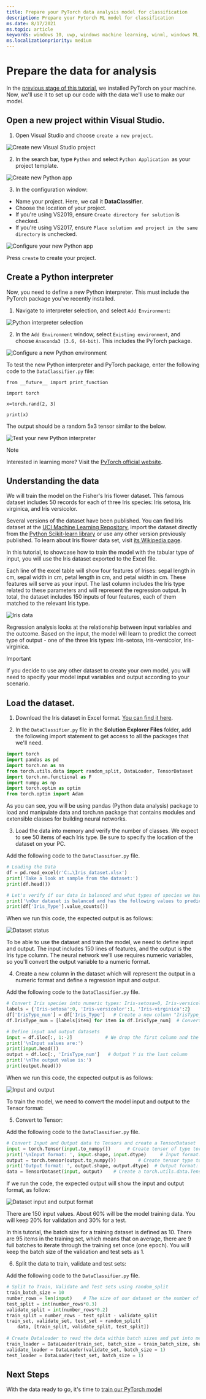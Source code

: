 ```yaml
---
title: Prepare your PyTorch data analysis model for classification
description: Prepare your Pytorch ML model for classification
ms.date: 8/17/2021
ms.topic: article
keywords: windows 10, uwp, windows machine learning, winml, windows ML, tutorials, pytorch
ms.localizationpriority: medium
---
```


# Prepare the data for analysis

In the [previous stage of this tutorial](pytorch-installation.md), we installed PyTorch on your machine. Now, we'll use it to set up our code with the data we'll use to make our model.

## Open a new project within Visual Studio. 

1. Open Visual Studio and choose `create a new project`. 

![Create new Visual Studio project](../../images/tutorials/pytorch/visual-studio-new-project.png)

2. In the search bar, type `Python` and select `Python Application `as your project template. 

![Create new Python app](../../images/tutorials/pytorch/visual-studio-python-app.png)

3. In the configuration window: 

* Name your project. Here, we call it **DataClassifier**.
* Choose the location of your project.  
* If you're using VS2019, ensure `Create directory for solution` is checked. 
* If you're using VS2017, ensure `Place solution and project in the same directory` is unchecked.

![Configure your new Python app](../../images/tutorials/pytorch-analysis/python-app-setup.png)

Press `create` to create your project.

## Create a Python interpreter  

Now, you need to define a new Python interpreter. This must include the PyTorch package you've recently installed.  

1. Navigate to interpreter selection, and select `Add Environment`: 

![Python interpreter selection](../../images/tutorials/pytorch-analysis/python-interpreter-setup.png)

2. In the `Add Environment` window, select `Existing environment`, and choose `Anaconda3 (3.6, 64-bit)`. This includes the PyTorch package. 

![Configure a new Python environment](../../images/tutorials/pytorch-analysis/python-environment.png)

To test the new Python interpreter and PyTorch package, enter the following code to the `DataClassifier.py` file: 

```
from __future__ import print_function 

import torch 

x=torch.rand(2, 3) 

print(x) 
```

The output should be a random 5x3 tensor similar to the below.

![Test your new Python interpreter](../../images/tutorials/pytorch/python-interpreter-confirm.png)

> [!NOTE]
> Interested in learning more? Visit the [PyTorch official website](https://pytorch.org/).

## Understanding the data

We will train the model on the Fisher's Iris flower dataset. This famous dataset includes 50 records for each of three Iris species: Iris setosa, Iris virginica, and Iris versicolor.  

Several versions of the dataset have been published. You can find Iris dataset at the [UCI Machine Learning Repository](https://archive.ics.uci.edu/ml/datasets/Iris), import the dataset directly from the [Python Scikit-learn library](https://scikit-learn.org/stable/auto_examples/datasets/plot_iris_dataset.html) or use any other version previously published. To learn about Iris flower data set, visit [its Wikipedia page](https://en.wikipedia.org/wiki/Iris_flower_data_set).  

In this tutorial, to showcase how to train the model with the tabular type of input, you will use the Iris dataset exported to the Excel file.  

Each line of the excel table will show four features of Irises: sepal length in cm, sepal width in cm, petal length in cm, and petal width in cm. These features will serve as your input. The last column includes the Iris type related to these parameters and will represent the regression output. In total, the dataset includes 150 inputs of four features, each of them matched to the relevant Iris type.  

![Iris data](../../images/tutorials/pytorch-analysis/iris-data.png)

Regression analysis looks at the relationship between input variables and the outcome. Based on the input, the model will learn to predict the correct type of output - one of the three Iris types: Iris-setosa, Iris-versicolor, Iris-virginica. 

> [!IMPORTANT]
> If you decide to use any other dataset to create your own model, you will need to specify your model input variables and output according to your scenario.  

## Load the dataset. 

1. Download the Iris dataset in Excel format. [You can find it here](https://github.com/microsoft/Windows-Machine-Learning/blob/master/Samples/Tutorial%20Samples/PyTorch%20Data%20Analysis/PyTorch%20Training%20-%20Data%20Analysis/Iris_dataset.xlsx).

2. In the `DataClassifier.py` file in the **Solution Explorer Files** folder, add the following import statement to get access to all the packages that we'll need.

```py
import torch 
import pandas as pd 
import torch.nn as nn 
from torch.utils.data import random_split, DataLoader, TensorDataset 
import torch.nn.functional as F 
import numpy as np 
import torch.optim as optim 
from torch.optim import Adam 
```

As you can see, you will be using pandas (Python data analysis) package to load and manipulate data and torch.nn package that contains modules and extensible classes for building neural networks. 

3. Load the data into memory and verify the number of classes. We expect to see 50 items of each Iris type. Be sure to specify the location of the dataset on your PC. 

Add the following code to the `DataClassifier.py` file.

```py
# Loading the Data
df = pd.read_excel(r'C:…\Iris_dataset.xlsx') 
print('Take a look at sample from the dataset:') 
print(df.head()) 

# Let's verify if our data is balanced and what types of species we have  
print('\nOur dataset is balanced and has the following values to predict:') 
print(df['Iris_Type'].value_counts()) 
```

When we run this code, the expected output is as follows: 

![Dataset status](../../images/tutorials/pytorch-analysis/dataset-status.png)

To be able to use the dataset and train the model, we need to define input and output. The input includes 150 lines of features, and the output is the Iris type column. The neural network we'll use requires numeric variables, so you'll convert the output variable to a numeric format. 

4. Create a new column in the dataset which will represent the output in a numeric format and define a regression input and output.

Add the following code to the `DataClassifier.py` file.

```py
# Convert Iris species into numeric types: Iris-setosa=0, Iris-versicolor=1, Iris-virginica=2.  
labels = {'Iris-setosa':0, 'Iris-versicolor':1, 'Iris-virginica':2} 
df['IrisType_num'] = df['Iris_Type']   # Create a new column "IrisType_num" 
df.IrisType_num = [labels[item] for item in df.IrisType_num]  # Convert the values to numeric ones 

# Define input and output datasets 
input = df.iloc[:, 1:-2]            # We drop the first column and the two last ones. 
print('\nInput values are:') 
print(input.head())   
output = df.loc[:, 'IrisType_num']   # Output Y is the last column  
print('\nThe output value is:') 
print(output.head()) 
```

When we run this code, the expected output is as follows: 

![Input and output](../../images/tutorials/pytorch-analysis/dataset-input-output.png)

To train the model, we need to convert the model input and output to the Tensor format: 

5. Convert to Tensor: 

Add the following code to the `DataClassifier.py` file.

```py
# Convert Input and Output data to Tensors and create a TensorDataset 
input = torch.Tensor(input.to_numpy())      # Create tensor of type torch.float32 
print('\nInput format: ', input.shape, input.dtype)     # Input format: torch.Size([150, 4]) torch.float32 
output = torch.tensor(output.to_numpy())        # Create tensor type torch.int64  
print('Output format: ', output.shape, output.dtype)  # Output format: torch.Size([150]) torch.int64 
data = TensorDataset(input, output)    # Create a torch.utils.data.TensorDataset object for further data manipulation 
```

If we run the code, the expected output will show the input and output format, as follow: 

![Dataset input and output format](../../images/tutorials/pytorch-analysis/dataset-formats.png)

There are 150 input values. About 60% will be the model training data. You will keep 20% for validation and 30% for a test.  

In this tutorial, the batch size for a training dataset is defined as 10. There are 95 items in the training set, which means that on average, there are 9 full batches to iterate through the training set once (one epoch). You will keep the batch size of the validation and test sets as 1. 

6. Split the data to train, validate and test sets: 

Add the following code to the `DataClassifier.py` file.

```py
# Split to Train, Validate and Test sets using random_split 
train_batch_size = 10        
number_rows = len(input)    # The size of our dataset or the number of rows in excel table.  
test_split = int(number_rows*0.3)  
validate_split = int(number_rows*0.2) 
train_split = number_rows - test_split - validate_split     
train_set, validate_set, test_set = random_split( 
    data, [train_split, validate_split, test_split])    
 
# Create Dataloader to read the data within batch sizes and put into memory. 
train_loader = DataLoader(train_set, batch_size = train_batch_size, shuffle = True) 
validate_loader = DataLoader(validate_set, batch_size = 1) 
test_loader = DataLoader(test_set, batch_size = 1)
```

## Next Steps

With the data ready to go, it's time to [train our PyTorch model](pytorch-analysis-train-model.md)